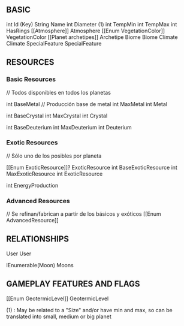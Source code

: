 ## BASIC

int Id (Key)
String Name
int Diameter (1)
int TempMin
int TempMax
int HasRings
[[Atmosphere]] Atmosphere 
[[Enum VegetationColor]] VegetationColor 
[[Planet archetipes]] Archetipe
Biome Biome
Climate Climate
SpecialFeature SpecialFeature


## RESOURCES

### Basic Resources
// Todos disponibles en todos los planetas

int BaseMetal // Producción base de metal
int MaxMetal
int Metal

int BaseCrystal
int MaxCrystal
int Crystal

int BaseDeuterium
int MaxDeuterium
int Deuterium

### Exotic Resources
// Sólo uno de los posibles por planeta

[[Enum ExoticResource]]? ExoticResource
int BaseExoticResource
int MaxExoticResource
int ExoticResource

int EnergyProduction

### Advanced  Resources
// Se refinan/fabrican a partir de los básicos y exóticos 
[[Enum AdvancedResource]]


## RELATIONSHIPS

User User

IEnumerable(Moon) Moons

## GAMEPLAY FEATURES AND FLAGS

[[Enum GeotermicLevel]] GeotermicLevel






(1) : May be related to a "Size" and/or have min and max, so can be translated into small, medium or big planet
